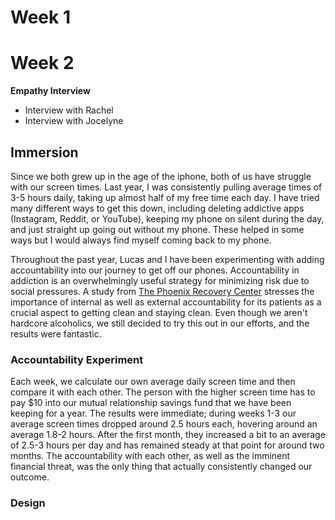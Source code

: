 # Week 1

# Week 2
**Empathy Interview**
  - Interview with Rachel
  - Interview with Jocelyne

## Immersion
Since we both grew up in the age of the iphone, both of us have struggle with our screen times. Last year, I was consistently pulling average times of 3-5 hours daily, taking up almost half of my free time each day. I have tried many different ways to get this down, including deleting addictive apps (Instagram, Reddit, or YouTube), keeping my phone on silent during the day, and just straight up going out without my phone. These helped in some ways but I would always find myself coming back to my phone. 

Throughout the past year, Lucas and I have been experimenting with adding accountability into our journey to get off our phones. Accountability in addiction is an overwhelmingly useful strategy for minimizing risk due to social pressures. A study from [The Phoenix Recovery Center](https://thephoenixrc.com/blog/addiction-recovery/accountability-in-recovery/) stresses the importance of internal as well as external accountability for its patients as a crucial aspect to getting clean and staying clean. Even though we aren't hardcore alcoholics, we still decided to try this out in our efforts, and the results were fantastic. 

### Accountability Experiment
Each week, we calculate our own average daily screen time and then compare it with each other. The person with the higher screen time has to pay $10 into our mutual relationship savings fund that we have been keeping for a year. The results were immediate; during weeks 1-3 our average screen times dropped around 2.5 hours each, hovering around an average 1.8-2 hours. After the first month, they increased a bit to an average of 2.5-3 hours per day and has remained steady at that point for around two months. The accountability with each other, as well as the imminent financial threat, was the only thing that actually consistently changed our outcome.

### Design 
  
